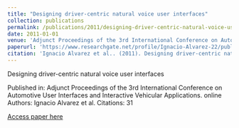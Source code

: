 ```yaml
---
title: "Designing driver-centric natural voice user interfaces"
collection: publications
permalink: /publications/2011/designing-driver-centric-natural-voice-user-interf
date: 2011-01-01
venue: 'Adjunct Proceedings of the 3rd International Conference on Automotive User Interfaces and Interactive Vehicular Applications. online'
paperurl: 'https://www.researchgate.net/profile/Ignacio-Alvarez-22/publication/266589727_Designing_Driver-centric_Natural_Voice_User_Interfaces/links/56018ccb08aeb30ba735028f/Designing-Driver-centric-Natural-Voice-User-Interfaces.pdf'
citation: 'Ignacio Alvarez et al.. (2011). Designing driver-centric natural voice user interfaces. Adjunct Proceedings of the 3rd International Conference on Automotive User Interfaces and Interactive Vehicular Applications. online.'
---
```


Designing driver-centric natural voice user interfaces

Published in: Adjunct Proceedings of the 3rd International Conference on Automotive User Interfaces and Interactive Vehicular Applications. online
Authors: Ignacio Alvarez et al.
Citations: 31

[Access paper here](https://www.researchgate.net/profile/Ignacio-Alvarez-22/publication/266589727_Designing_Driver-centric_Natural_Voice_User_Interfaces/links/56018ccb08aeb30ba735028f/Designing-Driver-centric-Natural-Voice-User-Interfaces.pdf)

